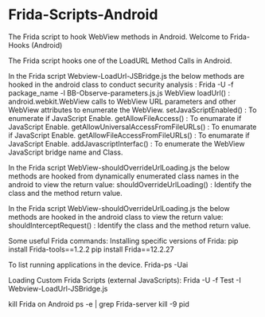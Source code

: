 # Frida-Scripts-Android
The Frida script to hook WebView methods in Android. Welcome to Frida-Hooks (Android)

The Frida script hooks one of the LoadURL Method Calls in Android.

In the Frida script Webview-LoadUrl-JSBridge.js the below methods are hooked in the android class to conduct security analysis :
Frida -U -f package_name -l BB-Observe-parameters.js.js
WebView loadUrl() : android.webkit.WebView calls to WebView URL parameters and other WebView attributes to enumerate the WebView.
setJavaScriptEnabled() : To enumerate if JavaScript Enable. getAllowFileAccess() : To enumarate if JavaScript Enable. getAllowUniversalAccessFromFileURLs() : To enumarate if JavaScript Enable. getAllowFileAccessFromFileURLs() : To enumarate if JavaScript Enable. addJavascriptInterfac() : To enumerate the WebView JavaScript bridge name and Class.

In the Frida script WebView-shouldOverrideUrlLoading.js the below methods are hooked from dynamically enumerated class names in the android to view the return value:
shouldOverrideUrlLoading() : Identify the class and the method return value.

In the Frida script WebView-shouldOverrideUrlLoading.js the below methods are hooked in the android class to view the return value:
shouldInterceptRequest() : Identify the class and the method return value.

Some useful Frida commands:
Installing specific versions of Frida: 
pip install Frida-tools==1.2.2 
pip install Frida==12.2.27

To list running applications in the device. 
Frida-ps -Uai

Loading Custom Frida Scripts (external JavaScripts):
Frida -U -f Test -I Webview-LoadUrl-JSBridge.js

kill Frida on Android ps -e | grep Frida-server
kill -9 pid
